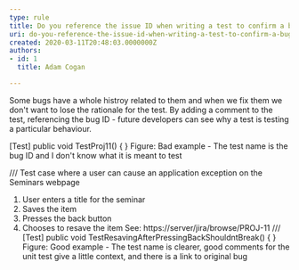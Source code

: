 ```yaml
---
type: rule
title: Do you reference the issue ID when writing a test to confirm a bugfix?
uri: do-you-reference-the-issue-id-when-writing-a-test-to-confirm-a-bugfix
created: 2020-03-11T20:48:03.0000000Z
authors:
- id: 1
  title: Adam Cogan

---
```


Some bugs have a whole histroy related to them and when we fix them we don't want to lose the rationale for the test. By adding a comment to the test, referencing the bug ID - future developers can see why a test is testing a particular behaviour.
 
[Test]
public void TestProj11()
{
}
Figure: Bad example - The test name is the bug ID and I don't know what it is meant to test

///
 Test case where a user can cause an application exception on the
 Seminars webpage
 1. User enters a title for the seminar
 2. Saves the item
 3. Presses the back button
 4. Chooses to resave the item
 See: https://server/jira/browse/PROJ-11
 ///
[Test]
public void TestResavingAfterPressingBackShouldntBreak()
{
}
Figure: Good example - The test name is clearer, good comments for the unit test give a little context, and there is a link to original bug
